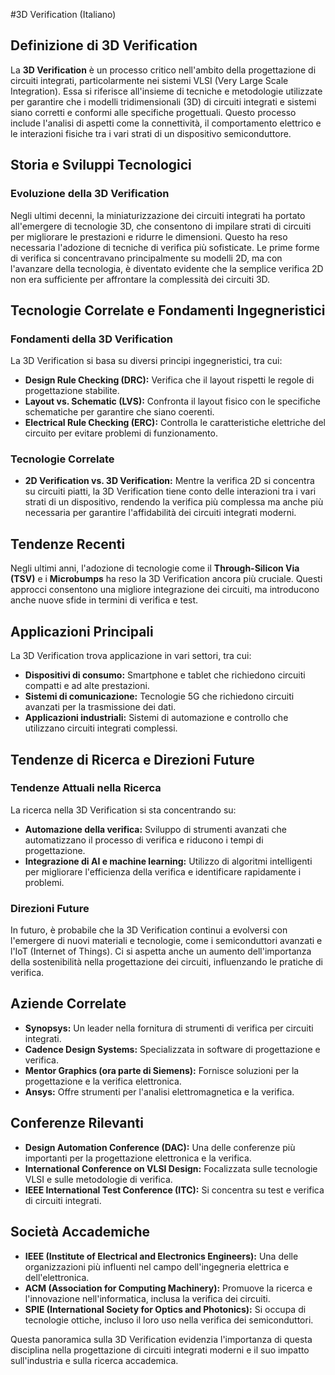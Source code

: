 #3D Verification (Italiano)

## Definizione di 3D Verification

La **3D Verification** è un processo critico nell'ambito della progettazione di circuiti integrati, particolarmente nei sistemi VLSI (Very Large Scale Integration). Essa si riferisce all'insieme di tecniche e metodologie utilizzate per garantire che i modelli tridimensionali (3D) di circuiti integrati e sistemi siano corretti e conformi alle specifiche progettuali. Questo processo include l'analisi di aspetti come la connettività, il comportamento elettrico e le interazioni fisiche tra i vari strati di un dispositivo semiconduttore.

## Storia e Sviluppi Tecnologici

### Evoluzione della 3D Verification

Negli ultimi decenni, la miniaturizzazione dei circuiti integrati ha portato all'emergere di tecnologie 3D, che consentono di impilare strati di circuiti per migliorare le prestazioni e ridurre le dimensioni. Questo ha reso necessaria l'adozione di tecniche di verifica più sofisticate. Le prime forme di verifica si concentravano principalmente su modelli 2D, ma con l'avanzare della tecnologia, è diventato evidente che la semplice verifica 2D non era sufficiente per affrontare la complessità dei circuiti 3D.

## Tecnologie Correlate e Fondamenti Ingegneristici

### Fondamenti della 3D Verification

La 3D Verification si basa su diversi principi ingegneristici, tra cui:

- **Design Rule Checking (DRC):** Verifica che il layout rispetti le regole di progettazione stabilite.
- **Layout vs. Schematic (LVS):** Confronta il layout fisico con le specifiche schematiche per garantire che siano coerenti.
- **Electrical Rule Checking (ERC):** Controlla le caratteristiche elettriche del circuito per evitare problemi di funzionamento.

### Tecnologie Correlate

- **2D Verification vs. 3D Verification:** Mentre la verifica 2D si concentra su circuiti piatti, la 3D Verification tiene conto delle interazioni tra i vari strati di un dispositivo, rendendo la verifica più complessa ma anche più necessaria per garantire l'affidabilità dei circuiti integrati moderni.

## Tendenze Recenti

Negli ultimi anni, l'adozione di tecnologie come il **Through-Silicon Via (TSV)** e i **Microbumps** ha reso la 3D Verification ancora più cruciale. Questi approcci consentono una migliore integrazione dei circuiti, ma introducono anche nuove sfide in termini di verifica e test.

## Applicazioni Principali

La 3D Verification trova applicazione in vari settori, tra cui:

- **Dispositivi di consumo:** Smartphone e tablet che richiedono circuiti compatti e ad alte prestazioni.
- **Sistemi di comunicazione:** Tecnologie 5G che richiedono circuiti avanzati per la trasmissione dei dati.
- **Applicazioni industriali:** Sistemi di automazione e controllo che utilizzano circuiti integrati complessi.

## Tendenze di Ricerca e Direzioni Future

### Tendenze Attuali nella Ricerca

La ricerca nella 3D Verification si sta concentrando su:

- **Automazione della verifica:** Sviluppo di strumenti avanzati che automatizzano il processo di verifica e riducono i tempi di progettazione.
- **Integrazione di AI e machine learning:** Utilizzo di algoritmi intelligenti per migliorare l'efficienza della verifica e identificare rapidamente i problemi.

### Direzioni Future

In futuro, è probabile che la 3D Verification continui a evolversi con l'emergere di nuovi materiali e tecnologie, come i semiconduttori avanzati e l'IoT (Internet of Things). Ci si aspetta anche un aumento dell'importanza della sostenibilità nella progettazione dei circuiti, influenzando le pratiche di verifica.

## Aziende Correlate

- **Synopsys:** Un leader nella fornitura di strumenti di verifica per circuiti integrati.
- **Cadence Design Systems:** Specializzata in software di progettazione e verifica.
- **Mentor Graphics (ora parte di Siemens):** Fornisce soluzioni per la progettazione e la verifica elettronica.
- **Ansys:** Offre strumenti per l'analisi elettromagnetica e la verifica.

## Conferenze Rilevanti

- **Design Automation Conference (DAC):** Una delle conferenze più importanti per la progettazione elettronica e la verifica.
- **International Conference on VLSI Design:** Focalizzata sulle tecnologie VLSI e sulle metodologie di verifica.
- **IEEE International Test Conference (ITC):** Si concentra su test e verifica di circuiti integrati.

## Società Accademiche

- **IEEE (Institute of Electrical and Electronics Engineers):** Una delle organizzazioni più influenti nel campo dell'ingegneria elettrica e dell'elettronica.
- **ACM (Association for Computing Machinery):** Promuove la ricerca e l'innovazione nell'informatica, inclusa la verifica dei circuiti.
- **SPIE (International Society for Optics and Photonics):** Si occupa di tecnologie ottiche, incluso il loro uso nella verifica dei semiconduttori.

Questa panoramica sulla 3D Verification evidenzia l'importanza di questa disciplina nella progettazione di circuiti integrati moderni e il suo impatto sull'industria e sulla ricerca accademica.
